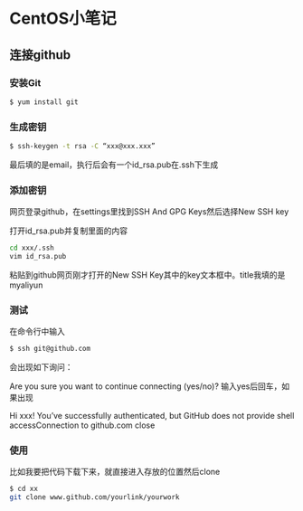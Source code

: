 # CentOS小笔记

## 连接github

### 安装Git

```bash
$ yum install git
```



### 生成密钥

```bash
$ ssh-keygen -t rsa -C “xxx@xxx.xxx”
```

最后填的是email，执行后会有一个id_rsa.pub在.ssh下生成



### 添加密钥

网页登录github，在settings里找到SSH And GPG Keys然后选择New SSH key

打开id_rsa.pub并复制里面的内容

```bash
cd xxx/.ssh
vim id_rsa.pub
```

粘贴到github网页刚才打开的New SSH Key其中的key文本框中。title我填的是myaliyun



### 测试

在命令行中输入

```bash
$ ssh git@github.com
```


会出现如下询问：

Are you sure you want to continue connecting (yes/no)?
输入yes后回车，如果出现

Hi xxx! You’ve successfully authenticated, but GitHub does not provide shell accessConnection to github.com close



### 使用

比如我要把代码下载下来，就直接进入存放的位置然后clone

```bash
$ cd xx
git clone www.github.com/yourlink/yourwork
```


